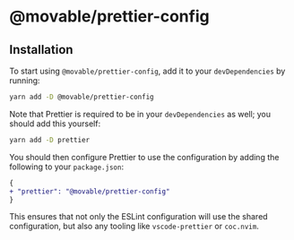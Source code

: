 # @movable/prettier-config

## Installation

To start using `@movable/prettier-config`, add it to your `devDependencies` by running:

```bash
yarn add -D @movable/prettier-config
```

Note that Prettier is required to be in your `devDependencies` as well; you should add this yourself:

```bash
yarn add -D prettier
```

You should then configure Prettier to use the configuration by adding the following to your `package.json`:

```diff
{
+ "prettier": "@movable/prettier-config"
}
```

This ensures that not only the ESLint configuration will use the shared configuration, but also any tooling like `vscode-prettier` or `coc.nvim`.
